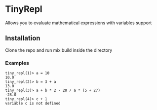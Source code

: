 # TinyRepl

Allows you to evaluate mathematical expressions with variables support

## Installation

Clone the repo and run mix build inside the directory

### Examples

```
tiny_repl(1)> a = 10
10.0
tiny_repl(2)> b = 3 + a
13.0
tiny_repl(3)> a + b * 2 - 20 / a * (5 + 27)
-28.0
tiny_repl(4)> c + 1
variable c is not defined
```

